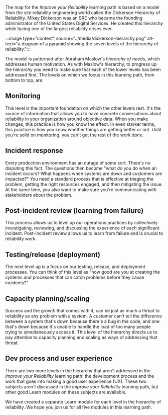 The map for the *Improve your Reliability* learning path is based on a model from the site reliability engineering world called the Dickerson Hierarchy of Reliability. Mikey Dickerson was an SRE who became the founding administrator of the United States Digital Services. He created this hierarchy while facing one of the largest reliability crises ever.

:::image type="content" source="../media/dickerson-hierarchy.png" alt-text="a diagram of a pyramid showing the seven levels of the hierarchy of reliability.":::

The model is patterned after Abraham Maslow's *hierarchy of needs*, which addresses human motivation. As with Maslow's hierarchy, to progress up the hierarchy you need to make sure that each of the lower levels has been addressed first. The levels on which we focus in this learning path, from bottom to top, are:

## Monitoring

This level is the important foundation on which the other levels rest. It's the source of information that allows you to have concrete conversations about reliability in your organization around objective data. When you make changes, this practice is how you know the effect. In even starker terms, this practice is how you know whether things are getting better or not. Until you're solid on monitoring, you can't get the rest of the work done.

## Incident response

Every production environment has an outage of some sort. There's no disputing this fact. The questions then become "what do you do when an incident occurs? What happens when systems are down and customers are impacted?" You need a standard process that is effective at triaging the problem, getting the right resources engaged, and then mitigating the issue. At the same time, you also want to make sure you're communicating with stakeholders about the problem.

## Post-incident review (learning from failure)

This process allows us to level up our operations practices by collectively investigating, reviewing, and discussing the experience of each significant incident. Post-incident review allows us to learn from failure and is crucial to reliability work.

## Testing/release (deployment)

The next level up is a focus on our testing, release, and deployment processes. You can think of this level as "how good are you at creating the systems and processes that can catch problems before they cause incidents?"

## Capacity planning/scaling

Success and the growth that comes with it, can be just as much a threat to reliability as any problem with a system. A customer can't tell the difference between a system that's down because there's a bug in the code, and one that's down because it's unable to handle the load of too many people trying to simultaneously access it. This level of the hierarchy directs us to pay attention to capacity planning and scaling as ways of addressing that threat.

## Dev process and user experience

There are two more levels in the hierarchy that aren't addressed in the *Improve your Reliability* learning path: the development process and the work that goes into making a good user experience (UX). These two subjects aren't discussed in the *Improve your Reliability* learning path, but other good Learn modules on these subjects are available.

We have created a separate Learn module for each level in the hierarchy of reliability. We hope you join us for all five modules in this learning path.
